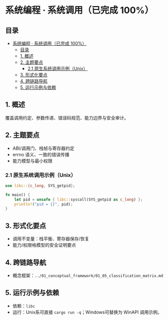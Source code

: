 # 系统编程 · 系统调用（已完成 100%）

## 目录

- [系统编程 · 系统调用（已完成 100%）](#系统编程--系统调用已完成-100)
  - [目录](#目录)
  - [1. 概述](#1-概述)
  - [2. 主题要点](#2-主题要点)
    - [2.1 原生系统调用示例（Unix）](#21-原生系统调用示例unix)
  - [3. 形式化要点](#3-形式化要点)
  - [4. 跨链路导航](#4-跨链路导航)
  - [5. 运行示例与依赖](#5-运行示例与依赖)

## 1. 概述

覆盖调用约定、参数传递、错误码规范、能力边界与安全审计。

## 2. 主题要点

- ABI/调用门、栈帧与寄存器约定
- errno 语义、一致的错误传播
- 能力模型与最小权限

### 2.1 原生系统调用示例（Unix）

```rust
use libc::{c_long, SYS_getpid};

fn main() {
    let pid = unsafe { libc::syscall(SYS_getpid as c_long) };
    println!("pid = {}", pid);
}
```

## 3. 形式化要点

- 调用不变量：栈平衡、寄存器保存/恢复
- 能力/权限格模型的安全证明要点

## 4. 跨链路导航

- 概念框架：`../01_conceptual_framework/01_05_classification_matrix.md`

## 5. 运行示例与依赖

- 依赖：`libc`
- 运行：Unix系可直接 `cargo run -q`；Windows可替换为 WinAPI 调用示例。

